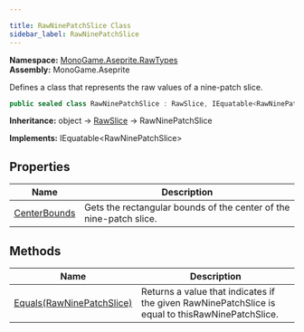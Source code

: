 ```yaml
---

title: RawNinePatchSlice Class
sidebar_label: RawNinePatchSlice
---
```

**Namespace:** [MonoGame.Aseprite.RawTypes](../)  
**Assembly:** MonoGame.Aseprite

Defines a class that represents the raw values of a nine\-patch slice.

```csharp
public sealed class RawNinePatchSlice : RawSlice, IEquatable<RawNinePatchSlice>
```

**Inheritance:** object → [RawSlice](../RawSlice/) → RawNinePatchSlice

**Implements:** IEquatable\<RawNinePatchSlice\>

## Properties

| Name                                       | Description                                                         |
| ------------------------------------------ | ------------------------------------------------------------------- |
| [CenterBounds](Properties/CenterBounds) | Gets the rectangular bounds of the center of the nine\-patch slice. |

## Methods

| Name                                           | Description                                                                                      |
| ---------------------------------------------- | ------------------------------------------------------------------------------------------------ |
| [Equals(RawNinePatchSlice)](Methods/Equals) | Returns a value that indicates if the given RawNinePatchSlice is equal to thisRawNinePatchSlice. |


